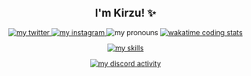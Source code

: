 <div align="center">
	<h2>I'm Kirzu! ✨</h2>
	<a href="https://twitter.com/nKxrzu">
		<img alt="my twitter" src="https://img.shields.io/static/v1?label=my%20twitter%3A&message=@nKxrzu&color=1DA1F2&logo=Twitter&logoColor=1DA1F2" />
	</a>
	<a href="https://instagram.com/kxrzuh">
		<img alt="my instagram" src="https://img.shields.io/static/v1?label=my%20instagram%3A&message=@kxrzuh&color=E4405F&logo=Instagram" />
	</a>
	<img alt="my pronouns" src="https://img.shields.io/endpoint?color=%23fff&label=my%20pronouns%3A&logo=handshake&logoColor=%23fff&url=https%3A%2F%2Fpronoundb.org%2Fshields%2F6396950f95ed6674fbc90f12" />
	<a href="https://wakatime.com/@Kirzu" target="_blank">
		<img alt="wakatime coding stats" src="https://wakatime.com/badge/user/0d7ee110-058a-4f99-8779-620cb772f7d8.svg" />
	</a>
	<p align="center">
		<a href="https://skillicons.dev">
			<img alt="my skills" src="https://skillicons.dev/icons?i=vscode,vite,vercel,unity,ts,svelte,stackoverflow,sqlite,sass,regex,redis,react,py,powershell,ps,nodejs,nginx,nextjs,mysql,mongodb,maven,md,linux,kotlin,js,java,idea,html,heroku,go,gradle,github,githubactions,git,gcp,express,eclipse,docker,bots,discord,deno,css,cloudflare,bootstrap,androidstudio" />
		</a>
	</p>
	<a href="https://discord.com/users/686766483350880351">
		<img alt="my discord activity" src="https://lanyard.cnrad.dev/api/686766483350880351?idleMessage=Not%20doing%20anything%20rn.&borderRadius=5px&bg=18191c" />
	</a>
</div>

